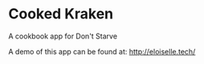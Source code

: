 # Cooked Kraken
 A cookbook app for Don't Starve

A demo of this app can be found at: http://eloiselle.tech/
